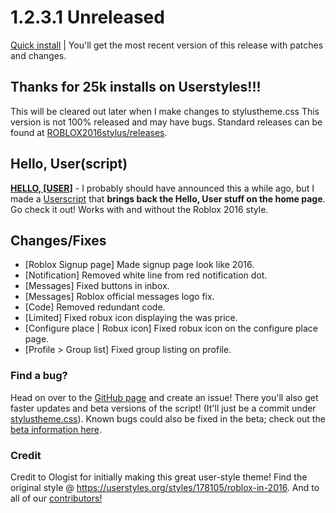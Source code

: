# 1.2.3.1 Unreleased
[Quick install](https://github.com/anthony1x6000/ROBLOX2016stylus/raw/downloads/.user.css-installFiles/release.user.css) | You'll get the most recent version of this release with patches and changes.
## Thanks for 25k installs on Userstyles!!!
This will be cleared out later when I make changes to stylustheme.css
This version is not 100% released and may have bugs.
Standard releases can be found at [ROBLOX2016stylus/releases](https://github.com/anthony1x6000/ROBLOX2016stylus/releases).

## Hello, User(script)
[**HELLO, [USER]**](https://github.com/anthony1x6000/ROBLOX2016stylus/blob/main/helloUser.user.js) - I probably should have announced this a while ago, but I made a [Userscript](https://github.com/anthony1x6000/ROBLOX2016stylus/blob/main/helloUser.user.js) that **brings back the Hello, User stuff on the home page**. Go check it out! Works with and without the Roblox 2016 style.

## Changes/Fixes
- [Roblox Signup page] Made signup page look like 2016.
- [Notification] Removed white line from red notification dot. 
- [Messages] Fixed buttons in inbox.
- [Messages] Roblox official messages logo fix.
- [Code] Removed redundant code.
- [Limited] Fixed robux icon displaying the was price.
- [Configure place | Robux icon] Fixed robux icon on the configure place page. 
- [Profile > Group list] Fixed group listing on profile.

### Find a bug?
Head on over to the [GitHub page](https://github.com/anthony1x6000/ROBLOX2016stylus) and create an issue!
There you'll also get faster updates and beta versions of the script! (It'll just be a commit under [stylustheme.css](https://github.com/anthony1x6000/ROBLOX2016stylus/blob/main/stylustheme.css)). Known bugs could also be fixed in the beta; check out the [beta information here](https://github.com/anthony1x6000/ROBLOX2016stylus/blob/main/unreleasedChanges.md#beta--116).

### Credit
Credit to Ologist for initially making this great user-style theme!
Find the original style @ https://userstyles.org/styles/178105/roblox-in-2016.
And to all of our [contributors!](https://github.com/anthony1x6000/ROBLOX2016stylus/graphs/contributors)